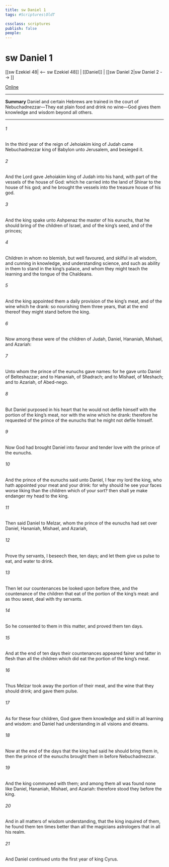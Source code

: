 ```yaml
---
title: sw Daniel 1
tags: #Scriptures\OldT

cssclass: scriptures
publish: false
people:
---
```


# sw Daniel 1
[[sw Ezekiel 48| <-- sw Ezekiel 48]] | [[Daniel]] | [[sw Daniel 2|sw Daniel 2 --> ]]

[Online](https://churchofjesuschrist.org/study/scriptures/ot/dan/1?lang=eng)

---
__Summary__
Daniel and certain Hebrews are trained in the court of Nebuchadnezzar—They eat plain food and drink no wine—God gives them knowledge and wisdom beyond all others.

---
###### 1 
In the third year of the reign of Jehoiakim king of Judah came Nebuchadnezzar king of Babylon unto Jerusalem, and besieged it.

###### 2 
And the Lord gave Jehoiakim king of Judah into his hand, with part of the vessels of the house of God: which he carried into the land of Shinar to the house of his god; and he brought the vessels into the treasure house of his god.

###### 3 
And the king spake unto Ashpenaz the master of his eunuchs, that he should bring  of the children of Israel, and of the king’s seed, and of the princes;

###### 4 
Children in whom  no blemish, but well favoured, and skilful in all wisdom, and cunning in knowledge, and understanding science, and such as  ability in them to stand in the king’s palace, and whom they might teach the learning and the tongue of the Chaldeans.

###### 5 
And the king appointed them a daily provision of the king’s meat, and of the wine which he drank: so nourishing them three years, that at the end thereof they might stand before the king.

###### 6 
Now among these were of the children of Judah, Daniel, Hananiah, Mishael, and Azariah:

###### 7 
Unto whom the prince of the eunuchs gave names: for he gave unto Daniel  of Belteshazzar; and to Hananiah, of Shadrach; and to Mishael, of Meshach; and to Azariah, of Abed-nego.

###### 8 
But Daniel purposed in his heart that he would not defile himself with the portion of the king’s meat, nor with the wine which he drank: therefore he requested of the prince of the eunuchs that he might not defile himself.

###### 9 
Now God had brought Daniel into favour and tender love with the prince of the eunuchs.

###### 10 
And the prince of the eunuchs said unto Daniel, I fear my lord the king, who hath appointed your meat and your drink: for why should he see your faces worse liking than the children which  of your sort? then shall ye make  endanger my head to the king.

###### 11 
Then said Daniel to Melzar, whom the prince of the eunuchs had set over Daniel, Hananiah, Mishael, and Azariah,

###### 12 
Prove thy servants, I beseech thee, ten days; and let them give us pulse to eat, and water to drink.

###### 13 
Then let our countenances be looked upon before thee, and the countenance of the children that eat of the portion of the king’s meat: and as thou seest, deal with thy servants.

###### 14 
So he consented to them in this matter, and proved them ten days.

###### 15 
And at the end of ten days their countenances appeared fairer and fatter in flesh than all the children which did eat the portion of the king’s meat.

###### 16 
Thus Melzar took away the portion of their meat, and the wine that they should drink; and gave them pulse.

###### 17 
As for these four children, God gave them knowledge and skill in all learning and wisdom: and Daniel had understanding in all visions and dreams.

###### 18 
Now at the end of the days that the king had said he should bring them in, then the prince of the eunuchs brought them in before Nebuchadnezzar.

###### 19 
And the king communed with them; and among them all was found none like Daniel, Hananiah, Mishael, and Azariah: therefore stood they before the king.

###### 20 
And in all matters of wisdom  understanding, that the king inquired of them, he found them ten times better than all the magicians  astrologers that  in all his realm.

###### 21 
And Daniel continued  unto the first year of king Cyrus.

